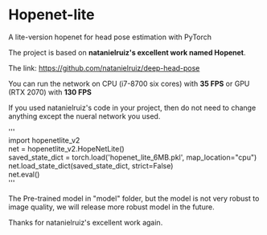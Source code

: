 # Hopenet-lite
A lite-version hopenet for head pose estimation with PyTorch

The project is based on **natanielruiz's excellent work named Hopenet**.

The link: https://github.com/natanielruiz/deep-head-pose

You can run the network on CPU (i7-8700 six cores) with **35 FPS** or GPU (RTX 2070) with **130 FPS**

If you used natanielruiz's code in your project, then do not need to change anything except the nueral network you used.

'''  
import hopenetlite_v2  
net = hopenetlite_v2.HopeNetLite()  
saved_state_dict = torch.load('hopenet_lite_6MB.pkl', map_location="cpu")  
net.load_state_dict(saved_state_dict, strict=False)  
net.eval()  
'''

The Pre-trained model in "model" folder, but the model is not very robust to image quality, we will release more 
robust model in the future.

Thanks for natanielruiz's excellent work again.
